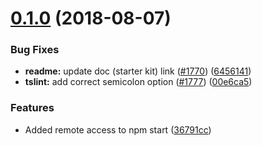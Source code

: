 <a name="0.1.0"></a>
# [0.1.0](https://github.com/jaspercayne/MineControl/compare/v2.3.0...v0.1.0) (2018-08-07)


### Bug Fixes

* **readme:** update doc (starter kit) link ([#1770](https://github.com/jaspercayne/MineControl/issues/1770)) ([6456141](https://github.com/jaspercayne/MineControl/commit/6456141))
* **tslint:** add correct semicolon option ([#1777](https://github.com/jaspercayne/MineControl/issues/1777)) ([00e6ca5](https://github.com/jaspercayne/MineControl/commit/00e6ca5))


### Features

* Added remote access to npm start ([36791cc](https://github.com/jaspercayne/MineControl/commit/36791cc))




